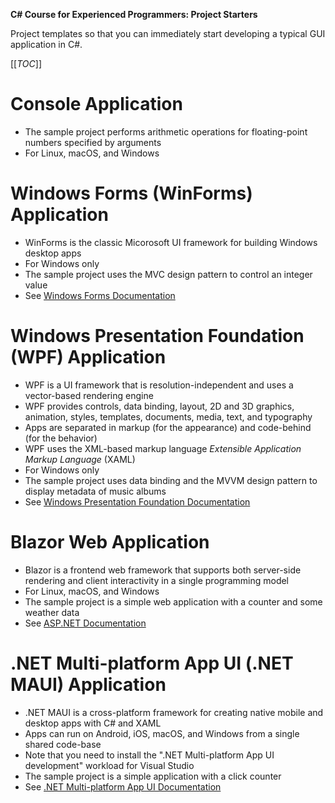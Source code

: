 **C# Course for Experienced Programmers: Project Starters**

Project templates so that you can immediately start developing a typical GUI application in C#.

[[_TOC_]]

# Console Application

- The sample project performs arithmetic operations for floating-point numbers specified by arguments
- For Linux, macOS, and Windows


# Windows Forms (WinForms) Application

- WinForms is the classic Micorosoft UI framework for building Windows desktop apps
- For Windows only
- The sample project uses the MVC design pattern to control an integer value
- See [Windows Forms Documentation](https://learn.microsoft.com/en-us/dotnet/desktop/winforms/)


# Windows Presentation Foundation (WPF) Application

- WPF is a UI framework that is resolution-independent and uses a vector-based rendering engine
- WPF provides controls, data binding, layout, 2D and 3D graphics, animation, styles, templates, documents, media, text, and typography
- Apps are separated in markup (for the appearance) and code-behind (for the behavior)
- WPF uses the XML-based markup language _Extensible Application Markup Language_ (XAML) 
- For Windows only
- The sample project uses data binding and the MVVM design pattern to display metadata of music albums
- See [Windows Presentation Foundation Documentation](https://learn.microsoft.com/en-us/dotnet/desktop/wpf/)


# Blazor Web Application

- Blazor is a frontend web framework that supports both server-side rendering and client interactivity in a single programming model
- For Linux, macOS, and Windows
- The sample project is a simple web application with a counter and some weather data
- See [ASP.NET Documentation](https://learn.microsoft.com/en-us/aspnet/core/)


# .NET Multi-platform App UI (.NET MAUI) Application

- .NET MAUI is a cross-platform framework for creating native mobile and desktop apps with C# and XAML
- Apps can run on Android, iOS, macOS, and Windows from a single shared code-base
- Note that you need to install the ".NET Multi-platform App UI development" workload for Visual Studio
- The sample project is a simple application with a click counter
- See [.NET Multi-platform App UI Documentation](https://learn.microsoft.com/en-us/dotnet/maui/)

